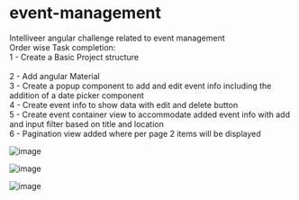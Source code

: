 # event-management
Intelliveer angular challenge related to event management <br />
Order wise Task completion: <br />
1 - Create a Basic Project structure <br />   
2 - Add angular Material  <br />
3 - Create a popup component to add and edit event info including the addition of a date picker component <br />
4 - Create event info to show data with edit and delete button <br />
5 - Create event container view to accommodate added event info with add and input filter based on title and location <br />
6 - Pagination view added where per page 2 items will be displayed <br />

![image](https://github.com/lalit-s-rajput/event-management/assets/67156745/8f663cf0-eff5-4594-83f3-a6204f1637e8) <br />

![image](https://github.com/lalit-s-rajput/event-management/assets/67156745/450f8cdd-9228-4bf7-b79e-f6578cee9509)

![image](https://github.com/lalit-s-rajput/event-management/assets/67156745/13d9a4c9-d5bd-4443-a67c-55f59c4224f3)




